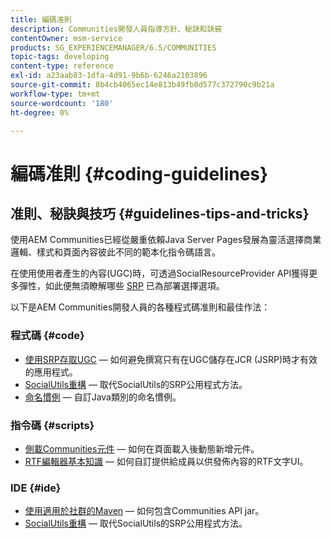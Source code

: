 ```yaml
---
title: 編碼准則
description: Communities開發人員指導方針、秘訣和訣竅
contentOwner: msm-service
products: SG_EXPERIENCEMANAGER/6.5/COMMUNITIES
topic-tags: developing
content-type: reference
exl-id: a23aab83-1dfa-4d91-9b6b-6246a2103896
source-git-commit: 8b4cb4065ec14e813b49fb0d577c372790c9b21a
workflow-type: tm+mt
source-wordcount: '180'
ht-degree: 0%

---
```


# 編碼准則 {#coding-guidelines}

## 准則、秘訣與技巧 {#guidelines-tips-and-tricks}

使用AEM Communities已經從嚴重依賴Java Server Pages發展為靈活選擇商業邏輯、樣式和頁面內容彼此不同的範本化指令碼語言。

在使用使用者產生的內容(UGC)時，可透過SocialResourceProvider API獲得更多彈性，如此便無須瞭解哪些 [SRP](srp.md) 已為部署選擇選項。

以下是AEM Communities開發人員的各種程式碼准則和最佳作法：

### 程式碼 {#code}

* [使用SRP存取UGC](accessing-ugc-with-srp.md)  — 如何避免撰寫只有在UGC儲存在JCR (JSRP)時才有效的應用程式。
* [SocialUtils重構](socialutils.md)  — 取代SocialUtils的SRP公用程式方法。
* [命名慣例](naming-conventions.md)  — 自訂Java類別的命名慣例。

### 指令碼 {#scripts}

* [側載Communities元件](sideloading.md)  — 如何在頁面載入後動態新增元件。
* [RTF編輯器基本知識](rte.md)  — 如何自訂提供給成員以供發佈內容的RTF文字UI。

### IDE {#ide}

* [使用適用於社群的Maven](maven.md)  — 如何包含Communities API jar。
* [SocialUtils重構](socialutils.md)  — 取代SocialUtils的SRP公用程式方法。
